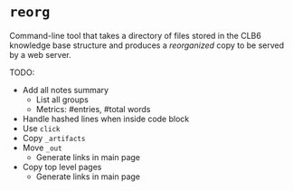 # `reorg`

Command-line tool that takes a directory of files stored in the CLB6 knowledge base structure and produces a *reorganized* copy to be served by a web server.

TODO:

* Add all notes summary
    - List all groups
    - Metrics: #entries, #total words
* Handle hashed lines when inside code block
* Use `click`
* Copy `_artifacts`
* Move `_out`
    - Generate links in main page
* Copy top level pages
    - Generate links in main page
